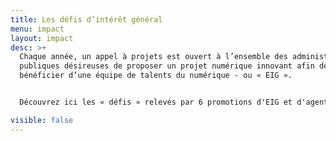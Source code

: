 ```yaml
---
title: Les défis d’intérêt général
menu: impact
layout: impact
desc: >+
  Chaque année, un appel à projets est ouvert à l’ensemble des administrations
  publiques désireuses de proposer un projet numérique innovant afin de pouvoir
  bénéficier d’une équipe de talents du numérique - ou « EIG ».


  Découvrez ici les « défis » relevés par 6 promotions d'EIG et d'agents publics.

visible: false
---
```

